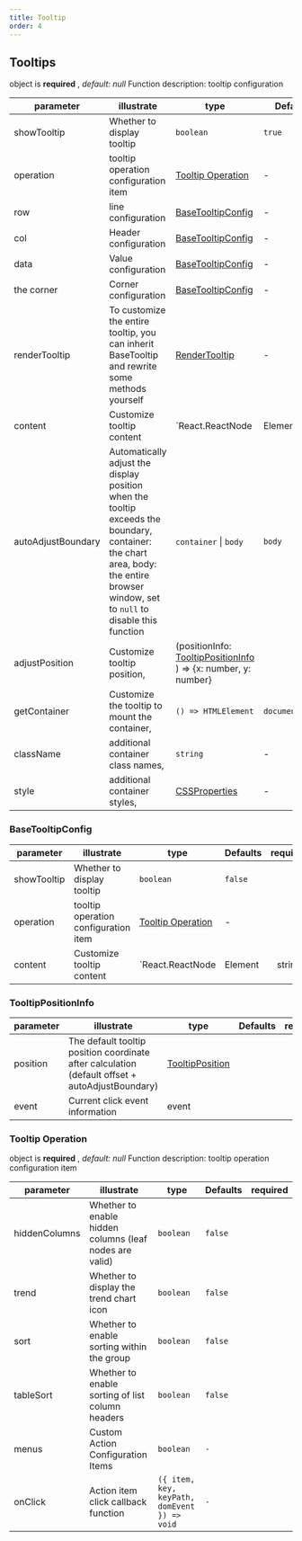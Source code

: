 ```yaml
---
title: Tooltip
order: 4
---
```


## Tooltips

object is **required** , *default: null* Function description: tooltip configuration

| parameter          | illustrate                                                                                                                                                                          | type                                                                                       | Defaults        | required |
| ------------------ | ----------------------------------------------------------------------------------------------------------------------------------------------------------------------------------- | ------------------------------------------------------------------------------------------ | --------------- | :------: |
| showTooltip        | Whether to display tooltip                                                                                                                                                          | `boolean`                                                                                  | `true`          |          |
| operation          | tooltip operation configuration item                                                                                                                                                | [Tooltip Operation](#tooltipoperation)                                                     | -               |          |
| row                | line configuration                                                                                                                                                                  | [BaseTooltipConfig](#basetooltipconfig)                                                    | -               |          |
| col                | Header configuration                                                                                                                                                                | [BaseTooltipConfig](#basetooltipconfig)                                                    | -               |          |
| data               | Value configuration                                                                                                                                                                 | [BaseTooltipConfig](#basetooltipconfig)                                                    | -               |          |
| the corner         | Corner configuration                                                                                                                                                                | [BaseTooltipConfig](#basetooltipconfig)                                                    | -               |          |
| renderTooltip      | To customize the entire tooltip, you can inherit BaseTooltip and rewrite some methods yourself                                                                                      | [RenderTooltip](#rendertooltip)                                                            | -               |          |
| content            | Customize tooltip content                                                                                                                                                           | \`React.ReactNode                                                                          | Element         |  string  |
| autoAdjustBoundary | Automatically adjust the display position when the tooltip exceeds the boundary, container: the chart area, body: the entire browser window, set to `null` to disable this function | `container` \| `body`                                                                      | `body`          |          |
| adjustPosition     | Customize tooltip position,                                                                                                                                                         | (positionInfo: [TooltipPositionInfo](#tooltippositioninfo) ) => {x: number, y: number}     |                 |          |
| getContainer       | Customize the tooltip to mount the container,                                                                                                                                       | `() => HTMLElement`                                                                        | `document.body` |          |
| className          | additional container class names,                                                                                                                                                   | `string`                                                                                   | -               |          |
| style              | additional container styles,                                                                                                                                                        | [CSSProperties](https://developer.mozilla.org/en-US/docs/Web/CSS/CSS_Properties_Reference) | -               |          |

### BaseTooltipConfig

| parameter   | illustrate                           | type                                   | Defaults | required |
| ----------- | ------------------------------------ | -------------------------------------- | -------- | :------: |
| showTooltip | Whether to display tooltip           | `boolean`                              | `false`  |          |
| operation   | tooltip operation configuration item | [Tooltip Operation](#tooltipoperation) | -        |          |
| content     | Customize tooltip content            | \`React.ReactNode                      | Element  |  string  |

### TooltipPositionInfo

| parameter | illustrate                                                                                      | type                                | Defaults | required |
| --------- | ----------------------------------------------------------------------------------------------- | ----------------------------------- | -------- | :------: |
| position  | The default tooltip position coordinate after calculation (default offset + autoAdjustBoundary) | [TooltipPosition](#tooltipposition) |          |     ✓    |
| event     | Current click event information                                                                 | event                               |          |     ✓    |

### Tooltip Operation

object is **required** , *default: null* Function description: tooltip operation configuration item

| parameter     | illustrate                                              | type                                         | Defaults | required |
| ------------- | ------------------------------------------------------- | -------------------------------------------- | -------- | :------: |
| hiddenColumns | Whether to enable hidden columns (leaf nodes are valid) | `boolean`                                    | `false`  |          |
| trend         | Whether to display the trend chart icon                 | `boolean`                                    | `false`  |          |
| sort          | Whether to enable sorting within the group              | `boolean`                                    | `false`  |          |
| tableSort     | Whether to enable sorting of list column headers        | `boolean`                                    | `false`  |          |
| menus         | Custom Action Configuration Items                       | `boolean`                                    | `-`      |          |
| onClick       | Action item click callback function                     | `({ item, key, keyPath, domEvent }) => void` | `-`      |          |

